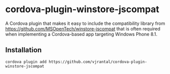 # cordova-plugin-winstore-jscompat

A Cordova plugin that makes it easy to include the compatibility library
from https://github.com/MSOpenTech/winstore-jscompat that is often required
when implementing a Cordova-based app targeting Windows Phone 8.1.


## Installation

    cordova plugin add https://github.com/vjrantal/cordova-plugin-winstore-jscompat
